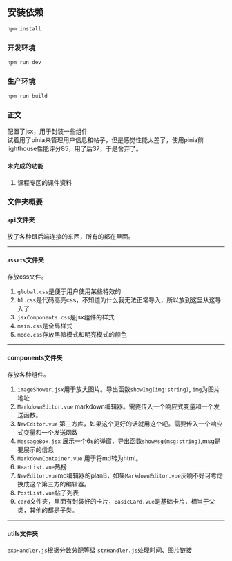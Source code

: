 ## 安装依赖
```sh
npm install
```

### 开发环境
```sh
npm run dev
```

### 生产环境
```sh
npm run build
```

### 正文  
配置了jsx，用于封装一些组件      
试着用了pinia来管理用户信息和帖子，但是感觉性能太差了，使用pinia前lighthouse性能评分85，用了后37，于是舍弃了。      

#### 未完成的功能 
1. 课程专区的课件资料     

### 文件夹概要 
#### `api`文件夹
放了各种跟后端连接的东西，所有的都在里面。 
***
#### `assets`文件夹
存放css文件。
1. `global.css`是便于用户使用某些特效的
2. `hl.css`是代码高亮css，不知道为什么我无法正常导入，所以放到这里从这导入了 
3. `jsxComponents.css`是jsx组件的样式 
4. `main.css`是全局样式   
5. `mode.css`存放黑暗模式和明亮模式的颜色
***
#### components文件夹 
存放各种组件。 
1. `imageShower.jsx`用于放大图片。导出函数`showImg(img:string)`, `img`为图片地址
2. `MarkdownEditor.vue` markdown编辑器。需要传入一个响应式变量和一个发送函数。  
3. `NewEditor.vue` 第三方库，如果这个更好的话就用这个吧。需要传入一个响应式变量和一个发送函数
4. `MessageBox.jsx` 展示一个6s的弹窗，导出函数`showMsg(msg:string)`,msg是要展示的信息 
5. `MarkdownContainer.vue` 用于将md转为html。   
6. `HeatList.vue`热榜     
7. `NewEditor.vue`md编辑器的planB，如果`MarkdownEditor.vue`反响不好可考虑换成这个第三方的编辑器。      
8. `PostList.vue`帖子列表      
9. `card`文件夹，里面有封装好的卡片，`BasicCard.vue`是基础卡片，相当于父类，其他的都是子类。  
***
#### utils文件夹 
`expHandler.js`根据分数分配等级 
`strHandler.js`处理时间、图片链接
